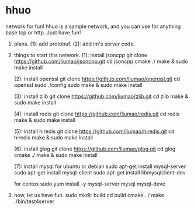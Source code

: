 # hhuo
network for fun! hhuo is a sample network, and you can use for anything base tcp or http. Just have fun!

1. plans.
	(1): add protobuf.
	(2): add im's server code.

2. things to start this network.
	(1): install jsoncpp 
	git clone https://github.com/liumao/jsoncpp.git 
	cd jsoncpp
	cmake ./
	make & sudo make install 
	
	(2): install openssl 
	git clone https://github.com/liumao/openssl.git
	cd openssl
	sudo ./config
	sudo make & sudo make install

	(3): install zlib 
	git clone https://github.com/liumao/zlib.git
	cd zlib
	make & sudo make install

	(4): install redis
	git clone https://github.com/liumao/redis.git
	cd redis 
	make & sudo make install

	(5): install hiredis
	git clone https://github.com/liumao/hiredis.git
	cd hiredis
	make & sudo make install 

	(6): install glog
	git clone https://github.com/liumao/glog.git
	cd glog
	cmake ./
	make & sudo make install

	(7): install mysql
	for ubuntu or debian
	sudo apt-get install mysql-server
	sudo apt-get install mysql-client
	sudo apt-get install libmysqlclient-dev

	for centos
	sudo yum install -y mysql-server mysql mysql-deve

3. now, let us have fun.
	sudo mkdir build
	cd build
	cmake ../
	make 
	./bin/test4server
